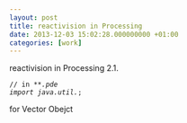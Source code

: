 ```yaml
---
layout: post
title: reactivision in Processing
date: 2013-12-03 15:02:28.000000000 +01:00
categories: [work]
---
```

reactivision in Processing 2.1.
<pre><code>// in **<em>.pde
import java.util.</em>;</code></pre>    
for Vector Obejct
